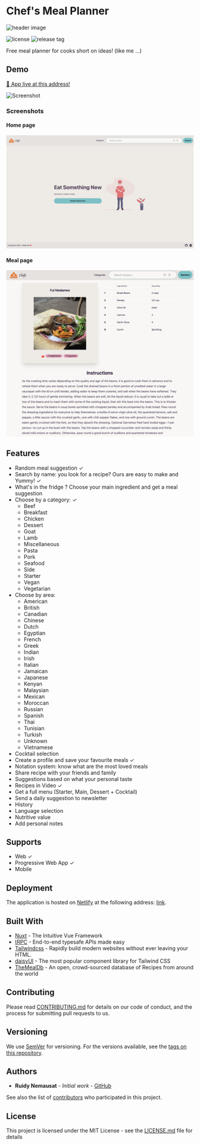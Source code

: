 # Chef's Meal Planner

![header image](https://socialify.git.ci/rjnemo/meal_planner/image?description=1&font=Raleway&language=1&logo=https%3A%2F%2Fmood2food.netlify.app%2Flogo192.png&owner=1&pattern=Diagonal%20Stripes&stargazers=1&theme=Dark)

![license](https://img.shields.io/github/license/rjNemo/meal_planner?style=for-the-badge)
![release tag](https://img.shields.io/github/v/release/rjNemo/meal_planner?style=for-the-badge)

Free meal planner for cooks short on ideas! (like me …)

## Demo

[🚀 App live at this address!](https://mood2food.netlify.app/)

![Screenshot](docs/short_clip.gif)

### Screenshots

#### Home page

![Screenshot](docs/homepage.png)

#### Meal page

![Screenshot](docs/mealpage.png)

## Features

- Random meal suggestion ✓
- Search by name: you look for a recipe? Ours are easy to make and Yummy! ✓
- What's in the fridge ? Choose your main ingredient and get a meal suggestion
- Choose by a category: ✓
  - Beef
  - Breakfast
  - Chicken
  - Dessert
  - Goat
  - Lamb
  - Miscellaneous
  - Pasta
  - Pork
  - Seafood
  - Side
  - Starter
  - Vegan
  - Vegetarian
- Choose by area:
  - American
  - British
  - Canadian
  - Chinese
  - Dutch
  - Egyptian
  - French
  - Greek
  - Indian
  - Irish
  - Italian
  - Jamaican
  - Japanese
  - Kenyan
  - Malaysian
  - Mexican
  - Moroccan
  - Russian
  - Spanish
  - Thai
  - Tunisian
  - Turkish
  - Unknown
  - Vietnamese
- Cocktail selection
- Create a profile and save your favourite meals ✓
- Notation system: know what are the most loved meals
- Share recipe with your friends and family
- Suggestions based on what your personal taste
- Recipes in Video ✓
- Get a full menu (Starter, Main, Dessert + Cocktail)
- Send a daily suggestion to newsletter
- History
- Language selection
- Nutritive value
- Add personal notes

## Supports

- Web ✓
- Progressive Web App ✓
- Mobile

## Deployment

The application is hosted on [Netlify](https://netlify.com/) at the following
address: [link](https://mood2food.netlify.app/).

## Built With

- [Nuxt](https://nuxt.com/) - The Intuitive Vue Framework
- [tRPC](https://trpc.io/) - End-to-end typesafe APIs made easy
- [Tailwindcss](https://tailwindcss.com) - Rapidly build modern websites without
  ever leaving your HTML.
- [daisyUI](https://daisyui.com/) - The most popular component library for
  Tailwind CSS
- [TheMealDb](https://www.themealdb.com/api.php) - An open, crowd-sourced database
  of Recipes from around the world

## Contributing

Please read [CONTRIBUTING.md](https://github.com/rjNemo/meal_planner/contributors)
for details on our code of conduct, and the process for submitting pull requests
to us.

## Versioning

We use [SemVer](http://semver.org/) for versioning. For the versions available, see
the [tags on this repository](https://github.com/rjNemo/meal_planner/tags).

## Authors

- **Ruidy Nemausat** - _Initial work_ - [GitHub](https://github.com/rjNemo)

See also the list of [contributors](https://github.com/rjNemo/meal_planner/contributors)
who participated in this project.

## License

This project is licensed under the MIT License - see the [LICENSE.md](LICENSE.md)
file for details
